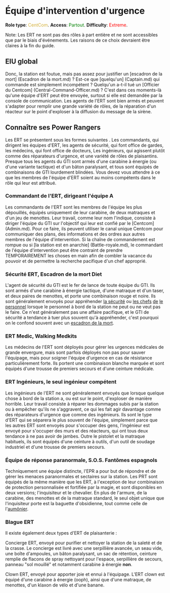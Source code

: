 # Équipe d'intervention d'urgence
**Role type**: <font color="#D4AF37">CentCom</font>. **Access**: <font color="green">Partout</font>. **Difficulty**: <font color="Red">Extreme</font>.


Note: Les ERT ne sont pas des rôles à part entière et ne sont accessibles que par le biais d'événements. Les raisons de ce choix devraient être claires à la fin du guide.

## EIU global

Donc, la station est foutue, mais pas assez pour justifier un [escadron de la mort] (Escadron de la mort.md) ? Est-ce que [quelqu'un] (Captain.md) qui commande est simplement incompétent ? Quelqu'un a-t-il tué un [Officier du Centcom] (Central-Command-Officer.md) ?
C'est dans ces moments-là qu'une équipe d'ERT peut être envoyée, surtout si elle est demandée par la console de communication. Les agents de l'ERT sont bien armés et peuvent s'adapter pour remplir une grande variété de rôles, de la réparation d'un réacteur sur le point d'exploser à la diffusion du message de la sirène.

## Connaître ses Power Rangers

Les ERT se présentent sous les formes suivantes . Les commandants, qui dirigent les équipes d'ERT, les agents de sécurité, qui font office de gardes, les médecins, qui font office de docteurs, Les ingénieurs, qui agissent plutôt comme des réparateurs d'urgence, et une variété de rôles de plaisantins. Presque tous les agents du GTI sont armés d'une carabine à énergie (ou d'une variante tactique) et d'un bâton paralysant, et tous sont équipés de combinaisons de GTI lourdement blindées. Vous devez vous attendre à ce que les membres de l'équipe d'ERT soient au moins compétents dans le rôle qui leur est attribué.

### Commandant de l'ERT, dirigeant l'équipe A

Les commandants de l'ERT sont les membres de l'équipe les plus dépouillés, équipés uniquement de leur carabine, de deux matraques et d'un jeu de menottes. Leur travail, comme leur nom l'indique, consiste à diriger l'équipe du GTI sur l'objectif qui leur est confié par le [Centcom] (Admin.md). Pour ce faire, ils peuvent utiliser le canal unique Centcom pour communiquer des plans, des informations et des ordres aux autres membres de l'équipe d'intervention. Si la chaîne de commandement est rompue ou si [la station est en anarchie] (Battle-royale.md), le commandant de l'équipe d'intervention peut être contraint de prendre TEMPORAIREMENT les choses en main afin de combler la vacance du pouvoir et de permettre la recherche pacifique d'un chef approprié.

### Sécurité ERT, Escadron de la mort Diet

L'agent de sécurité du GTI est le fer de lance de toute équipe du GTI. Ils sont armés d'une carabine à énergie tactique, d'une matraque et d'un taser, et deux paires de menottes, et porte une combinaison rouge et noire. Ils sont généralement envoyés pour appréhender [la sécurité](Security-Officer.md) ou [les chefs](\3_HowToPlay\jobs\Command_role\Head-of-Personnel.md) [de](\3_HowToPlay\jobs\Engineering_roles\Chief-Engineer.md) [le personnel](\3_HowToPlay\jobs\Command_role\Captain.md) lorsque le personnel à bord de la station ne peut ou ne veut pas le faire. Ce n'est généralement pas une affaire pacifique, et le GTI de sécurité a tendance à tuer plus souvent qu'à appréhender, c'est pourquoi on le confond souvent avec un [escadron de la mort](\3_HowToPlay\jobs\Protagonist_roles\Centcom_roles\Death-Squad.md).

### ERT Medic, Walking Medkits

Les médecins de l'ERT sont déployés pour gérer les urgences médicales de grande envergure, mais sont parfois déployés non pas pour sauver l'équipage, mais pour soigner l'équipe d'urgence en cas de résistance particulièrement forte. Ils portent une combinaison blanche marquée et sont équipés d'une trousse de premiers secours et d'une ceinture médicale.

### ERT Ingénieurs, le seul ingénieur compétent

Les ingénieurs de l'ERT ne sont généralement envoyés que lorsque quelque chose à bord de la station a, ou est sur le point, d'exploser de manière horrible. Leur travail consiste à réparer les dommages subis par la station ou à empêcher qu'ils ne s'aggravent, ce qui les fait agir davantage comme des réparateurs d'urgence que comme des ingénieurs. Ils sont le type d'ERT qui se séparera le plus souvent de l'équipe, simplement parce que les autres ERT sont envoyés pour s'occuper des gens, l'ingénieur est envoyé pour s'occuper des murs et des réacteurs, qui ont tous deux tendance à ne pas avoir de jambes. Outre le pistolet et la matraque habituels, ils sont équipés d'une ceinture à outils, d'un outil de soudage industriel et d'une trousse de premiers secours.

### Équipe de réponse paranormale, S.O.S. Fantômes espagnols

Techniquement une équipe distincte, l'EPR a pour but de répondre et de gérer les menaces paranormales et sectaires sur la station. Les PRT sont équipés de la même manière que les ERT, à l'exception de leur combinaison de protection personnalisée et fortifiée par la magie, et sont disponibles en deux versions; l'inquisiteur et le chevalier. En plus de l'armure, de la carabine, des menottes et de la matraque standard, le seul objet unique que l'inquisiteur porte est la baguette d'obsidienne, tout comme celle de l'[aumônier](Chaplain.md).

### Blague ERT

Il existe également deux types d'ERT de plaisanterie :

Concierge ERT, envoyé pour purifier et nettoyer la station de la saleté et de la crasse. Le concierge est livré avec une serpillière avancée, un seau vide, une boîte d'ampoules, un bâton paralysant, un sac de rétention, ceinture remplie de flacons de spray nettoyant pour l'espace, serpillière de secours, panneau "sol mouillé" et notamment carabine à énergie **non**.

Clown ERT, envoyé pour apporter joie et ennui à l'équipage. L'ERT clown est équipé d'une carabine à énergie (ooph), ainsi que d'une matraque, de menottes, d'un klaxon de vélo et d'une banane.
